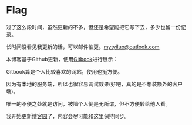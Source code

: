 # Flag

过了这么段时间，虽然更新的不多，但还是希望能把它写下去，多少也留一份记录。

长时间没看见我更新的话，可以邮件催更。[mytyiluo@outlook.com](mailto:mytyiluo@outlook.com)

本博客基于Github更新，使用[Gitbook](https://yiluomyt.gitbooks.io/blog/)进行展示：

Gitbook算是个人比较喜欢的网站，使用也挺方便。

因为有本地的服务端，所以也很容易调试效果(好吧，真的是不想装额外的客户端)。

唯一的不便之处就是访问，被墙个人倒是无所谓，但不方便转给他人看。

我开始更新[博客园](https://www.cnblogs.com/yiluomyt/)了，内容会尽可能和这里保持同步。